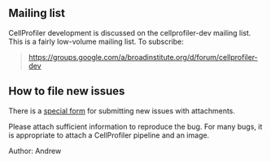 ## Mailing list

CellProfiler development is discussed on the cellprofiler-dev mailing list.
This is a fairly low-volume mailing list.  To subscribe:

> https://groups.google.com/a/broadinstitute.org/d/forum/cellprofiler-dev

## How to file new issues

There is a [special form](http://cellprofiler.org/issues/) for submitting
new issues with attachments.

Please attach sufficient information to reproduce the bug. For many bugs,
it is appropriate to attach a CellProfiler pipeline and an image.

Author: Andrew
